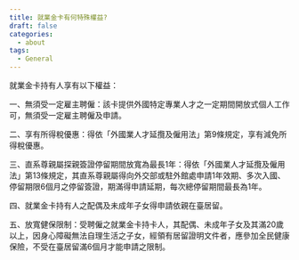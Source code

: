 ```yaml
---
title: 就業金卡有何特殊權益?
draft: false
categories:
  - about
tags:
  - General
---
```

就業金卡持有人享有以下權益：

一、無須受一定雇主聘僱：該卡提供外國特定專業人才之一定期間開放式個人工作可，無須受一定雇主聘僱及申請。

二、享有所得稅優惠：得依「外國業人才延攬及僱用法」第9條規定，享有減免所得稅優惠。

三、直系尊親屬探親簽證停留期間放寬為最長1年：得依「外國業人才延攬及僱用法」第13條規定，其直系尊親屬得向外交部或駐外館處申請1年效期、多次入國、停留期限6個月之停留簽證，期滿得申請延期，每次總停留期間最長為1年。

四、就業金卡持有人之配偶及未成年子女得申請依親在臺居留。

五、放寬健保限制：受聘僱之就業金卡持卡人，其配偶、未成年子女及其滿20歲以上，因身心障礙無法自理生活之子女，經領有居留證明文件者，應參加全民健康保險，不受在臺居留滿6個月才能申請之限制。